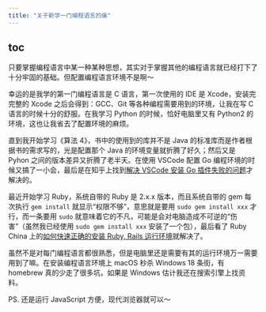 ```yaml
---
title: "关于新学一门编程语言的痛"
---
```


## toc



只要掌握编程语言中某一种某种思想，其实对于掌握其他的编程语言就已经打下了十分牢固的基础。但配置编程语言环境不是啊～

幸运的是我学的第一门编程语言是 C 语言，第一次使用的 IDE 是 Xcode，安装完完整的 Xcode 之后会得到：GCC、Git 等各种编程需要用到的环境，让我在写 C 语言的时候十分的舒服。在我学习 Python 的时候，恰好电脑里又有 Python2 的环境，这也让我省去了配置环境的麻烦。

直到我开始学习《算法 4》，书中的使用到的库并不是 Java 的标准库而是作者根据书的需求写的，光是配置那个 Java 的环境变量就折腾了好久；然后又是 Pyhon 之间的版本差异又折腾了老半天。在使用 VSCode 配置 Go 编程环境的时候又搞了一小会，最后是在知乎上找到[解决 VSCode 安装 Go 插件失败的问题](https://zhuanlan.zhihu.com/p/387853200)才解决的。

最近开始学习 Ruby，系统自带的 Ruby 是 2.x.x 版本，而且系统自带的 gem 每次执行 `gem install` 就显示“权限不够”，意思就是要用 `sudo gem install xxx` 才行，而一条要用 `sudo` 就意味着它的不凡，可能是会对电脑造成不可逆的“伤害”（虽然我已经使用 `sudo gem install xxx` 安装了一个包），最后看了 Ruby China 上的[如何快速正确的安装 Ruby, Rails 运行环境](https://ruby-china.org/wiki/install_ruby_guide)就解决了。

虽然不是对每门编程语言都很熟悉，但是电脑里还是需要有其的运行环境万一需要用到了嘛。在安装编程语言环境上 macOS 秒杀 Windows 18 条街，有 homebrew 真的少走了很多坑，如果是 Windows 估计我还在搜索引擎上找资料。



PS. 还是运行 JavaScript 方便，现代浏览器就可以～
